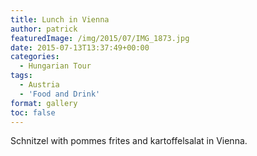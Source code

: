 ```yaml
---
title: Lunch in Vienna
author: patrick
featuredImage: /img/2015/07/IMG_1873.jpg
date: 2015-07-13T13:37:49+00:00
categories:
  - Hungarian Tour
tags:
  - Austria
  - 'Food and Drink'
format: gallery
toc: false
---
```

Schnitzel with pommes frites and kartoffelsalat in Vienna.
